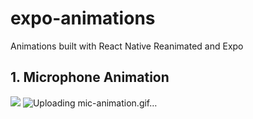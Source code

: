 # expo-animations

Animations built with React Native Reanimated and Expo

## 1. Microphone Animation

![](../../Downloads//mic-animation.gif)
![Uploading mic-animation.gif…]()
